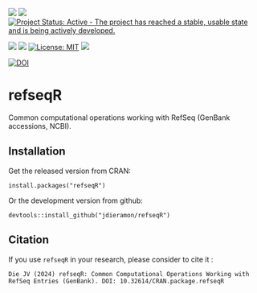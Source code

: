 [![](https://img.shields.io/badge/devel%20version-1.1.4-blue.svg)](https://github.com/jdieramon/refseqR) [![](https://img.shields.io/badge/lifecycle-stable-brightgreen.svg)](https://lifecycle.r-lib.org/articles/stages.html#stable)
[![Project Status: Active - The project has reached a stable, usable state and is being actively developed.](https://www.repostatus.org/badges/latest/active.svg)](https://www.repostatus.org/#active)

  
[![](https://www.r-pkg.org/badges/version/refseqR?color=green)](https://cran.r-project.org/package=refseqR) 
[![](http://cranlogs.r-pkg.org/badges/grand-total/refseqR?color=blue)](https://cran.r-project.org/package=refseqR) 
[![License: MIT](https://img.shields.io/badge/license-MIT-blue.svg)](https://cran.r-project.org/web/licenses/MIT)
[![](https://img.shields.io/badge/cran%20checks-ok-green.svg)](https://cran.r-project.org/web/checks/check_results_refseqR.html)

[![DOI](https://zenodo.org/badge/123724326.svg)](https://zenodo.org/badge/latestdoi/123724326)



# refseqR
Common computational operations working with RefSeq (GenBank accessions, NCBI).  

## Installation 
Get the released version from CRAN:  
```{r}
install.packages("refseqR")
```

Or the development version from github:  
```{r}
devtools::install_github("jdieramon/refseqR")
```


## Citation
If you use `refseqR` in your research, please consider to cite it : 
```{r}
Die JV (2024) refseqR: Common Computational Operations Working with RefSeq Entries (GenBank). DOI: 10.32614/CRAN.package.refseqR
```
